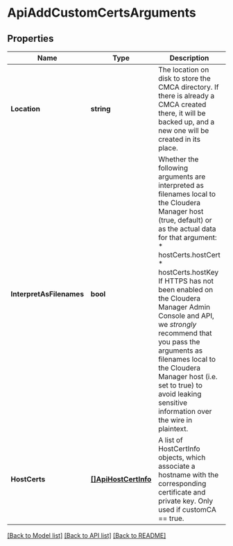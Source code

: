 # ApiAddCustomCertsArguments

## Properties
Name | Type | Description | Notes
------------ | ------------- | ------------- | -------------
**Location** | **string** | The location on disk to store the CMCA directory. If there is already a CMCA created there, it will be backed up, and a new one will be created in its place. | [optional] [default to null]
**InterpretAsFilenames** | **bool** | Whether the following arguments are interpreted as filenames local to the Cloudera Manager host (true, default) or as the actual data for that argument: * hostCerts.hostCert * hostCerts.hostKey  If HTTPS has not been enabled on the Cloudera Manager Admin Console and API, we *strongly* recommend that you pass the arguments as filenames local to the Cloudera Manager host (i.e. set to true) to avoid leaking sensitive information over the wire in plaintext. | [optional] [default to null]
**HostCerts** | [**[]ApiHostCertInfo**](ApiHostCertInfo.md) | A list of HostCertInfo objects, which associate a hostname with the corresponding certificate and private key. Only used if customCA &#x3D;&#x3D; true. | [optional] [default to null]

[[Back to Model list]](../README.md#documentation-for-models) [[Back to API list]](../README.md#documentation-for-api-endpoints) [[Back to README]](../README.md)

